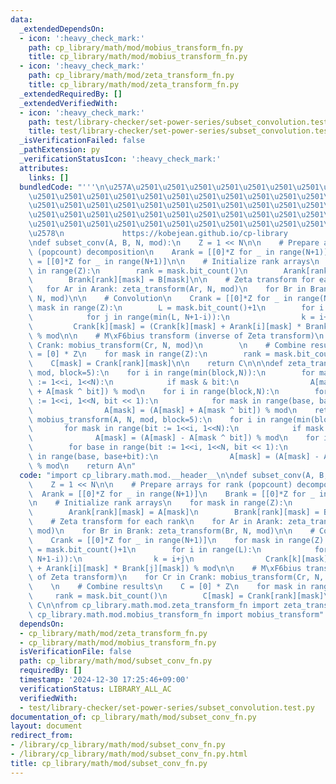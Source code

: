 ```yaml
---
data:
  _extendedDependsOn:
  - icon: ':heavy_check_mark:'
    path: cp_library/math/mod/mobius_transform_fn.py
    title: cp_library/math/mod/mobius_transform_fn.py
  - icon: ':heavy_check_mark:'
    path: cp_library/math/mod/zeta_transform_fn.py
    title: cp_library/math/mod/zeta_transform_fn.py
  _extendedRequiredBy: []
  _extendedVerifiedWith:
  - icon: ':heavy_check_mark:'
    path: test/library-checker/set-power-series/subset_convolution.test.py
    title: test/library-checker/set-power-series/subset_convolution.test.py
  _isVerificationFailed: false
  _pathExtension: py
  _verificationStatusIcon: ':heavy_check_mark:'
  attributes:
    links: []
  bundledCode: "'''\n\u257A\u2501\u2501\u2501\u2501\u2501\u2501\u2501\u2501\u2501\u2501\
    \u2501\u2501\u2501\u2501\u2501\u2501\u2501\u2501\u2501\u2501\u2501\u2501\u2501\
    \u2501\u2501\u2501\u2501\u2501\u2501\u2501\u2501\u2501\u2501\u2501\u2501\u2501\
    \u2501\u2501\u2501\u2501\u2501\u2501\u2501\u2501\u2501\u2501\u2501\u2501\u2501\
    \u2501\u2501\u2501\u2501\u2501\u2501\u2501\u2501\u2501\u2501\u2501\u2501\u2501\
    \u2578\n             https://kobejean.github.io/cp-library               \n'''\n\
    \ndef subset_conv(A, B, N, mod):\n    Z = 1 << N\n\n    # Prepare arrays for rank\
    \ (popcount) decomposition\n    Arank = [[0]*Z for _ in range(N+1)]\n    Brank\
    \ = [[0]*Z for _ in range(N+1)]\n\n    # Initialize rank arrays\n    for mask\
    \ in range(Z):\n        rank = mask.bit_count()\n        Arank[rank][mask] = A[mask]\n\
    \        Brank[rank][mask] = B[mask]\n\n    # Zeta transform for each rank\n \
    \   for Ar in Arank: zeta_transform(Ar, N, mod)\n    for Br in Brank: zeta_transform(Br,\
    \ N, mod)\n\n    # Convolution\n    Crank = [[0]*Z for _ in range(N+1)]\n    for\
    \ mask in range(Z):\n        L = mask.bit_count()+1\n        for i in range(L):\n\
    \            for j in range(min(L, N+1-i)):\n                k = i+j\n       \
    \         Crank[k][mask] = (Crank[k][mask] + Arank[i][mask] * Brank[j][mask])\
    \ % mod\n\n    # M\xF6bius transform (inverse of Zeta transform)\n    for Cr in\
    \ Crank: mobius_transform(Cr, N, mod)\n        \n    # Combine results\n    C\
    \ = [0] * Z\n    for mask in range(Z):\n        rank = mask.bit_count()\n    \
    \    C[mask] = Crank[rank][mask]\n\n    return C\n\n\ndef zeta_transform(A, N,\
    \ mod, block=5):\n    for i in range(min(block,N)):\n        for mask in range(bit\
    \ := 1<<i, 1<<N):\n            if mask & bit:\n                A[mask] = (A[mask]\
    \ + A[mask ^ bit]) % mod\n    for i in range(block,N):\n        for base in range(bit\
    \ := 1<<i, 1<<N, bit << 1):\n            for mask in range(base, base+bit):\n\
    \                A[mask] = (A[mask] + A[mask ^ bit]) % mod\n    return A\n\ndef\
    \ mobius_transform(A, N, mod, block=5):\n    for i in range(min(block,N)):\n \
    \       for mask in range(bit := 1<<i, 1<<N):\n            if mask & bit:\n  \
    \              A[mask] = (A[mask] - A[mask ^ bit]) % mod\n    for i in range(block,N):\n\
    \        for base in range(bit := 1<<i, 1<<N, bit << 1):\n            for mask\
    \ in range(base, base+bit):\n                A[mask] = (A[mask] - A[mask ^ bit])\
    \ % mod\n    return A\n"
  code: "import cp_library.math.mod.__header__\n\ndef subset_conv(A, B, N, mod):\n\
    \    Z = 1 << N\n\n    # Prepare arrays for rank (popcount) decomposition\n  \
    \  Arank = [[0]*Z for _ in range(N+1)]\n    Brank = [[0]*Z for _ in range(N+1)]\n\
    \n    # Initialize rank arrays\n    for mask in range(Z):\n        rank = mask.bit_count()\n\
    \        Arank[rank][mask] = A[mask]\n        Brank[rank][mask] = B[mask]\n\n\
    \    # Zeta transform for each rank\n    for Ar in Arank: zeta_transform(Ar, N,\
    \ mod)\n    for Br in Brank: zeta_transform(Br, N, mod)\n\n    # Convolution\n\
    \    Crank = [[0]*Z for _ in range(N+1)]\n    for mask in range(Z):\n        L\
    \ = mask.bit_count()+1\n        for i in range(L):\n            for j in range(min(L,\
    \ N+1-i)):\n                k = i+j\n                Crank[k][mask] = (Crank[k][mask]\
    \ + Arank[i][mask] * Brank[j][mask]) % mod\n\n    # M\xF6bius transform (inverse\
    \ of Zeta transform)\n    for Cr in Crank: mobius_transform(Cr, N, mod)\n    \
    \    \n    # Combine results\n    C = [0] * Z\n    for mask in range(Z):\n   \
    \     rank = mask.bit_count()\n        C[mask] = Crank[rank][mask]\n\n    return\
    \ C\n\nfrom cp_library.math.mod.zeta_transform_fn import zeta_transform\nfrom\
    \ cp_library.math.mod.mobius_transform_fn import mobius_transform"
  dependsOn:
  - cp_library/math/mod/zeta_transform_fn.py
  - cp_library/math/mod/mobius_transform_fn.py
  isVerificationFile: false
  path: cp_library/math/mod/subset_conv_fn.py
  requiredBy: []
  timestamp: '2024-12-30 17:25:46+09:00'
  verificationStatus: LIBRARY_ALL_AC
  verifiedWith:
  - test/library-checker/set-power-series/subset_convolution.test.py
documentation_of: cp_library/math/mod/subset_conv_fn.py
layout: document
redirect_from:
- /library/cp_library/math/mod/subset_conv_fn.py
- /library/cp_library/math/mod/subset_conv_fn.py.html
title: cp_library/math/mod/subset_conv_fn.py
---
```

